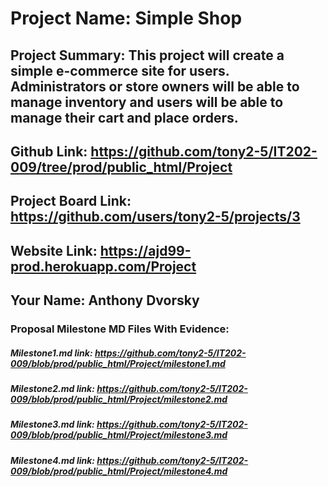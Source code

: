 # Project Name: Simple Shop
## Project Summary: This project will create a simple e-commerce site for users. Administrators or store owners will be able to manage inventory and users will be able to manage their cart and place orders.
## Github Link: https://github.com/tony2-5/IT202-009/tree/prod/public_html/Project
## Project Board Link: https://github.com/users/tony2-5/projects/3
## Website Link: https://ajd99-prod.herokuapp.com/Project
## Your Name: Anthony Dvorsky
### Proposal Milestone MD Files With Evidence:
##### Milestone1.md link: https://github.com/tony2-5/IT202-009/blob/prod/public_html/Project/milestone1.md
##### Milestone2.md link: https://github.com/tony2-5/IT202-009/blob/prod/public_html/Project/milestone2.md
##### Milestone3.md link: https://github.com/tony2-5/IT202-009/blob/prod/public_html/Project/milestone3.md
##### Milestone4.md link: https://github.com/tony2-5/IT202-009/blob/prod/public_html/Project/milestone4.md